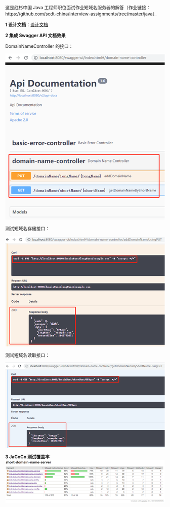 这是红杉中国 Java 工程师职位面试作业短域名服务器的解答（作业链接：https://github.com/scdt-china/interview-assignments/tree/master/java）



**1 设计文档**：[设计文档](docs/设计文档.md)



**2 集成 Swagger API 文档效果**

DomainNameController 的接口：

<img src="docs/Swagger-API-DomainNameController.png" alt="DomainNameController"  />



测试短域名存储接口：

<img src="docs/Swagger-API-测试-短域名存储接口.png" alt="测试短域名存储接口"  />



测试短域名读取接口：

<img src="docs/Swagger-API-测试-短域名读取接口.png" alt="测试短域名读取接口"  />



**3 JaCoCo 测试覆盖率**
<img src="docs/JaCoCo测试覆盖率.png" alt="/JaCoCo测试覆盖率"  />

